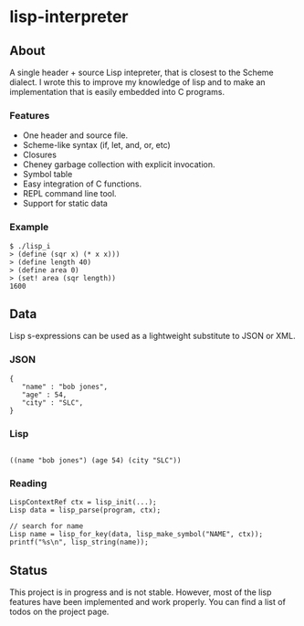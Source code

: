 lisp-interpreter
===============

## About

A single header + source Lisp intepreter, that is closest to the Scheme dialect. I wrote this to improve my knowledge of lisp and to make an implementation that is easily embedded into C programs.

### Features

- One header and source file.
- Scheme-like syntax (if, let, and, or, etc)
- Closures
- Cheney garbage collection with explicit invocation.
- Symbol table
- Easy integration of C functions.
- REPL command line tool.
- Support for static data

### Example

```
$ ./lisp_i
> (define (sqr x) (* x x)))
> (define length 40)
> (define area 0)
> (set! area (sqr length))
1600
```


## Data

Lisp s-expressions can be used as a lightweight substitute to JSON or XML. 

### JSON
```
{
   "name" : "bob jones",
   "age" : 54,
   "city" : "SLC",
}

```

### Lisp
```

((name "bob jones") (age 54) (city "SLC"))

```

### Reading
```
LispContextRef ctx = lisp_init(...);
Lisp data = lisp_parse(program, ctx);

// search for name
Lisp name = lisp_for_key(data, lisp_make_symbol("NAME", ctx));
printf("%s\n", lisp_string(name));

```


## Status

This project is in progress and is not stable. However, most of the lisp features have been implemented and work properly. You can find a list of todos on the project page.

